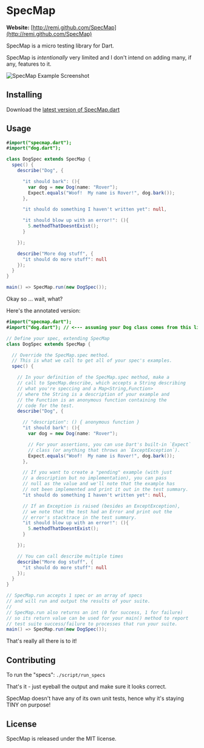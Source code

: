 SpecMap
=======

**Website:** [http://remi.github.com/SpecMap](http://remi.github.com/SpecMap)

SpecMap is a micro testing library for Dart.

SpecMap is *intentionally* very limited and I don't intend on adding many, if any, features to it.

![SpecMap Example Screenshot](https://github.com/remi/SpecMap/raw/master/pkg/screenshot.png)

Installing
----------

Download the [latest version of SpecMap.dart](https://raw.github.com/remi/SpecMap/master/pkg/specmap.dart)

Usage
-----

```actionscript
#import("specmap.dart");
#import("dog.dart");

class DogSpec extends SpecMap {
  spec() {
    describe("Dog", {

      "it should bark": (){
        var dog = new Dog(name: "Rover");
        Expect.equals("Woof!  My name is Rover!", dog.bark());
      },

      "it should do something I haven't written yet": null,

      "it should blow up with an error!": (){
        5.methodThatDoesntExist();
      }

    });

    describe("More dog stuff", {
      "it should do more stuff": null
    });
  }
}

main() => SpecMap.run(new DogSpec());
```

Okay so ... wait, what?

Here's the annotated version:

```actionscript
#import("specmap.dart");
#import("dog.dart"); // <--- assuming your Dog class comes from this library

// Define your spec, extending SpecMap
class DogSpec extends SpecMap {

  // Override the SpecMap.spec method.
  // This is what we call to get all of your spec's examples.
  spec() {

    // In your definition of the SpecMap.spec method, make a 
    // call to SpecMap.describe, which accepts a String describing 
    // what you're speccing and a Map<String,Function> 
    // where the String is a description of your example and 
    // the Function is an anonymous function containing the 
    // code for the test.
    describe("Dog", {

      // "description": () { anonymous function }
      "it should bark": (){
        var dog = new Dog(name: "Rover");

        // For your assertions, you can use Dart's built-in `Expect` 
        // class (or anything that throws an `ExceptException`).  
        Expect.equals("Woof!  My name is Rover!", dog.bark());
      },

      // If you want to create a "pending" example (with just 
      // a description but no implementation), you can pass 
      // null as the value and we'll note that the example has 
      // not been implemented and print it out in the test summary.
      "it should do something I haven't written yet": null,

      // If an Exception is raised (besides an ExceptException), 
      // we note that the test had an Error and print out the 
      // error's stacktrace in the test summary.
      "it should blow up with an error!": (){
        5.methodThatDoesntExist();
      }

    });

    // You can call describe multiple times
    describe("More dog stuff", {
      "it should do more stuff": null
    });
  }
}

// SpecMap.run accepts 1 spec or an array of specs 
// and will run and output the results of your suite.
//
// SpecMap.run also returns an int (0 for success, 1 for failure) 
// so its return value can be used for your main() method to report 
// test suite success/failure to processes that run your suite.
main() => SpecMap.run(new DogSpec());
```

That's really all there is to it!

Contributing
------------

To run the "specs": `./script/run_specs`

That's it - just eyeball the output and make sure it looks correct.

SpecMap doesn't have any of its own unit tests, hence why it's staying TINY on purpose!

License
-------

SpecMap is released under the MIT license.
